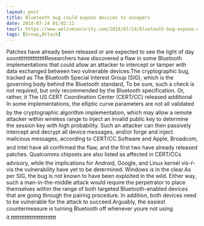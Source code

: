 ```yaml
---
layout: post
title: Bluetooth bug could expose devices to snoopers
date: 2018-07-24 01:02:11
tourl: https://www.welivesecurity.com/2018/07/24/bluetooth-bug-expose-devices/
tags: [Group,Attack]
---
```

Patches have already been released or are expected to see the light of day soontttttttttttttttResearchers have discovered a flaw in some Bluetooth implementations that could allow an attacker to intercept or tamper with data exchanged between two vulnerable devices.The cryptographic bug, tracked as The Bluetooth Special Interest Group (SIG), which is the governing body behind the Bluetooth standard, To be sure, such a check is not required, but only recommended by the Bluetooth specification. Or, rather, it The US CERT Coordination Center (CERT/CC) released additional In some implementations, the elliptic curve parameters are not all validated by the cryptographic algorithm implementation, which may allow a remote attacker within wireless range to inject an invalid public key to determine the session key with high probability. Such an attacker can then passively intercept and decrypt all device messages, and/or forge and inject malicious messages, according to CERT/CC.Software and Apple, Broadcom, and Intel have all confirmed the flaw, and the first two have already released patches. Qualcomms chipsets are also listed as affected in CERT/CCs advisory, while the implications for Android, Google, and Linux kernel vis-ŕ-vis the vulnerability have yet to be determined. Windows is in the clear.As per SIG, the bug is not known to have been exploited in the wild. Either way, such a man-in-the-middle attack would require the perpetrator to place themselves within the range of both targeted Bluetooth-enabled devices that are going through the pairing procedure. In addition, both devices need to be vulnerable for the attack to succeed.Arguably, the easiest countermeasure is turning Bluetooth off whenever youre not using it.tttttttttttttttttttttttttt